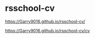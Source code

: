 # rsschool-cv

https://Garry9016.github.io/rsschool-cv/

https://Garry9016.github.io/rsschool-cv/cv
